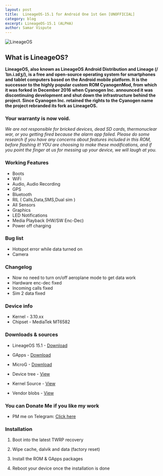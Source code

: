 ```yaml
---
layout: post
title:  LineageOS-15.1 for Android One 1st Gen [UNOFFICIAL]
category: blog
excerpt: LineageOS-15.1 (ALPHA)
author: Samar Vispute
---
```


![LineageOS](http://samarv-121.github.io/images/lineageos.png)

## What is LineageOS?
**LineageOS, also known as LineageOS Android Distribution and Lineage (/ˈlɪn.i.ɪdʒ/), is a free and open-source operating system for smartphones and tablet computers
based on the Android mobile platform. It is the successor to the highly popular custom ROM CyanogenMod, from which it was forked in December 2016 when Cyanogen Inc.
announced it was discontinuing development and shut down the infrastructure behind the project. Since Cyanogen Inc. retained the rights to the Cyanogen name the project rebranded its fork as LineageOS.**

### Your warranty is now void.
_We are not responsible for bricked devices, dead SD cards, thermonuclear war, or you getting fired because the alarm app failed.
Please do some research if you have any concerns about features included in this ROM, before flashing it!
YOU are choosing to make these modifications, and if you point the finger at us for messing up your device, we will laugh at you._

### Working Features 
* Boots
* WiFi
* Audio, Audio Recording
* GPS
* Bluetooth
* RIL ( Calls,Data,SMS,Dual sim )
* All Sensors
* Graphics
* LED Notifications
* Media Playback (HW/SW Enc-Dec)
* Power off charging

### Bug list
* Hotspot error while data turned on
* Camera 

### Changelog 
* Now no need to turn on/off aeroplane mode to get data work
* Hardware enc-dec fixed 
* Incoming calls fixed
* Sim 2 data fixed

### Device info
* Kernel - 3.10.xx
* Chipset - MediaTek MT6582

### Downloads & sources
* LineageOS 15.1 - [Download](https://www.androidfilehost.com/?fid=1395089523397931109)
* GApps - [Download](http://opengapps.org/)
* MicroG - [Download](https://forum.xda-developers.com/android/development/microg-unofficial-installer-t3432360)

* Device tree - [View](https://github.com/SamarV-121/android_device_google_sprout)
* Kernel Source - [View](https://github.com/SamarV-121/android_kernel_mediatek_sprout)
* Vendor blobs - [View](https://github.com/SamarV-121/proprietary_vendor_google)

### You can Donate Me if you like my work
* PM me on Telegram: [Click here](https://web.telegram.org/#/im?p=@SamarV121)

### Installation
1) Boot into the latest TWRP recovery

2) Wipe cache, dalvik and data (factory reset)

3) Install the ROM & GApps packages

4) Reboot your device once the installation is done

